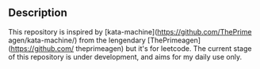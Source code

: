 ## Description
This repository is inspired by [kata-machine](https://github.com/ThePrime
agen/kata-machine/) from the lengendary [ThePrimeagen](https://github.com/
theprimeagen) but it's for leetcode. The current stage of this repository 
is under development, and aims for my daily use only.
